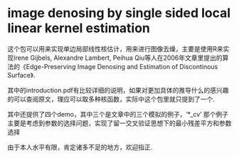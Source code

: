 # image denosing by single sided local linear kernel estimation 

这个包可以用来实现单边局部线性核估计，用来进行图像去燥，主要是使用R来实现Irene Gijbels, Alexandre Lambert, Peihua Qiu等人在2006年文章里提出的算法的《Edge-Preserving Image Denosing and Estimation of Discontinous Surface》.


其中的introduction.pdf有比较详细的说明，如果对更加具体的推导什么的感兴趣的可以查阅原文，理应可以取多种核函数，实际中这个包里就只提到了一个.

其中还提供了四个demo，其中三个是文章中的三个模拟的例子，‘*_cv’  那个例子主要是考虑到参数的选择问题，实现了留一交叉验证思想下的最小残差平方和参数选择


由于本人水平有限，肯定诸多不足的地方，欢迎指正.


